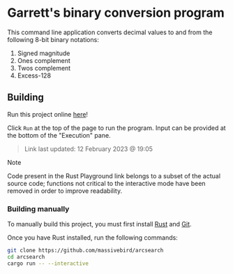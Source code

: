 # Garrett's binary conversion program

This command line application converts decimal values to and from the following 8-bit binary notations:

1. Signed magnitude
2. Ones complement
3. Twos complement
4. Excess-128

## Building

Run this project online [here](https://play.rust-lang.org/?version=stable&mode=debug&edition=2021&gist=f35ef8a2b23292d85f571f7ee6c98034)!

Click `Run` at the top of the page to run the program. Input can be provided at the bottom of the "Execution" pane.

> Link last updated: 12 February 2023 @ 19:05

> [!NOTE]
> Code present in the Rust Playground link belongs to a subset of the actual source code; functions not critical to the interactive mode have been removed in order to improve readability.

### Building manually

To manually build this project, you must first install [Rust](https://www.rust-lang.org/tools/install) and [Git](https://git-scm.com/downloads).

Once you have Rust installed, run the following commands:

```bash
git clone https://github.com/massivebird/arcsearch
cd arcsearch
cargo run -- --interactive
```
